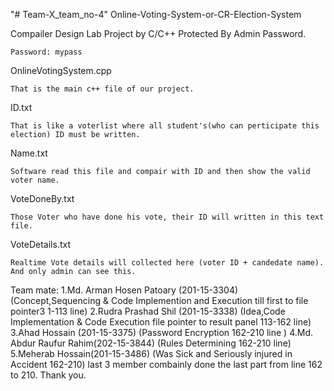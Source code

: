 "# Team-X_team_no-4" 
Online-Voting-System-or-CR-Election-System

Compailer Design Lab Project by C/C++
Protected By Admin Password.
      
    Password: mypass

OnlineVotingSystem.cpp 

    That is the main c++ file of our project.

ID.txt

    That is like a voterlist where all student's(who can perticipate this election) ID must be written.
    
Name.txt

    Software read this file and compair with ID and then show the valid voter name.

VoteDoneBy.txt

    Those Voter who have done his vote, their ID will written in this text file.
    
VoteDetails.txt

    Realtime Vote details will collected here (voter ID + candedate name). And only admin can see this.


Team mate:
1.Md. Arman Hosen Patoary (201-15-3304) (Concept,Sequencing & Code Implemention and Execution till first to file pointer3 1-113 line)
2.Rudra Prashad Shil (201-15-3338) (Idea,Code Implementation & Code Execution file pointer to result panel 113-162 line)
3.Ahad Hossain (201-15-3375) (Password Encryption 162-210 line )
4.Md. Abdur Raufur Rahim(202-15-3844) (Rules Determining 162-210 line)
5.Meherab Hossain(201-15-3486) (Was Sick and Seriously injured in Accident 162-210)
last 3 member combainly done the last part from line 162 to 210.
Thank you.
